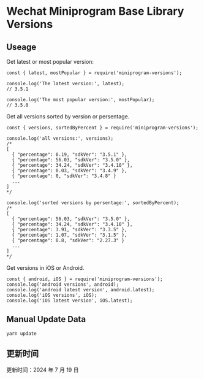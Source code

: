 
# Wechat Miniprogram Base Library Versions

## Useage

Get latest or most popular version:

```;
const { latest, mostPopular } = require('miniprogram-versions');

console.log('The latest version:', latest);
// 3.5.1

console.log('The most popular version:', mostPopular);
// 3.5.0

```

Get all versions sorted by version or persentage.

```
const { versions, sortedByPercent } = require('miniprogram-versions');

console.log('all versions:', versions);
/*
[
  { "percentage": 0.19, "sdkVer": "3.5.1" },
  { "percentage": 56.03, "sdkVer": "3.5.0" },
  { "percentage": 34.24, "sdkVer": "3.4.10" },
  { "percentage": 0.03, "sdkVer": "3.4.9" },
  { "percentage": 0, "sdkVer": "3.4.8" }
  ...
]
*/

console.log('sorted versions by persentage:', sortedByPercent);
/*
[
  { "percentage": 56.03, "sdkVer": "3.5.0" },
  { "percentage": 34.24, "sdkVer": "3.4.10" },
  { "percentage": 3.91, "sdkVer": "3.3.5" },
  { "percentage": 1.07, "sdkVer": "3.1.5" },
  { "percentage": 0.8, "sdkVer": "2.27.3" }
  ...
]
*/
```

Get versions in iOS or Android.

```
const { android, iOS } = require('miniprogram-versions');
console.log('android versions', android);
console.log('android latest version', android.latest);
console.log('iOS versions', iOS);
console.log('iOS latest version', iOS.latest);
```

## Manual Update Data

```
yarn update
```

## 更新时间

更新时间：2024 年 7 月 19 日
